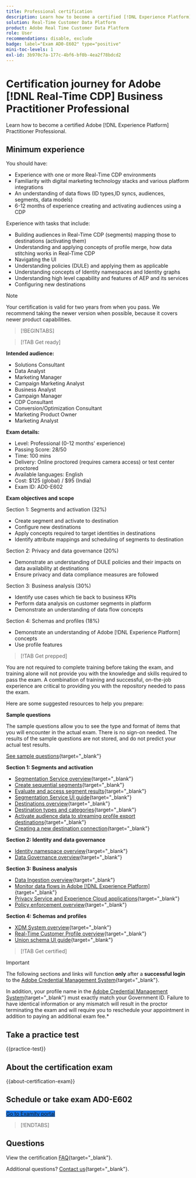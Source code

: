 ```yaml
---
title: Professional certification
description: Learn how to become a certified [!DNL Experience Platform] Professional in [!DNL Real-Time Customer Data Platform]
solution: Real-Time Customer Data Platform
product: Adobe Real Time Customer Data Platform
role: User
recommendations: disable, exclude
badge: label="Exam AD0-E602" type="positive"
mini-toc-levels: 1
exl-id: 3b970c7a-177c-4bf6-bf0b-4ea2f78bdcd2
---
```

# Certification journey for Adobe [!DNL Real-Time CDP] Business Practitioner Professional

Learn how to become a certified Adobe [!DNL Experience Platform] Practitioner Professional.

## Minimum experience

You should have:

* Experience with one or more Real-Time CDP environments
* Familiarity with digital marketing technology stacks and various platform integrations
* An understanding of data flows (ID types,ID syncs, audiences, segments, data models)
* 6-12 months of experience creating and activating audiences using a CDP

Experience with tasks that include:

* Building audiences in Real-Time CDP (segments) mapping those to destinations (activating them)
* Understanding and applying concepts of profile merge, how data stitching works in Real-Time CDP
* Navigating the UI
* Understanding policies (DULE) and applying them as applicable
* Understanding concepts of Identity namespaces and Identity graphs
* Understanding high level capability and features of AEP and its services
* Configuring new destinations

>[!NOTE]
>
>Your certification is valid for two years from when you pass. We recommend taking the newer version when possible, because it covers newer product capabilities.

>[!BEGINTABS]

>[!TAB Get ready]

**Intended audience:**

* Solutions Consultant
* Data Analyst
* Marketing Manager
* Campaign Marketing Analyst
* Business Analyst
* Campaign Manager
* CDP Consultant
* Conversion/Optimization Consultant
* Marketing Product Owner
* Marketing Analyst

**Exam details:**

* Level: Professional (0-12 months' experience)
* Passing Score: 28/50
* Time: 100 mins
* Delivery: Online proctored (requires camera access) or test center proctored
* Available languages: English
* Cost: $125 (global) / $95 (India)
* Exam ID: AD0-E602

**Exam objectives and scope**

Section 1: Segments and activation (32%)

* Create segment and activate to destination
* Configure new destinations
* Apply concepts required to target identities in destinations
* Identify attribute mappings and scheduling of segments to destination

Section 2: Privacy and data governance (20%)

* Demonstrate an understanding of DULE policies and their impacts on data availability at destinations
* Ensure privacy and data compliance measures are followed

Section 3: Business analysis (30%)

* Identify use cases which tie back to business KPIs
* Perform data analysis on customer segments in platform
* Demonstrate an understanding of data flow concepts

Section 4: Schemas and profiles (18%)

* Demonstrate an understanding of Adobe [!DNL Experience Platform] concepts
* Use profile features

>[!TAB Get prepped]

You are not required to complete training before taking the exam, and training alone will not provide you with the knowledge and skills required to pass the exam. A combination of training and successful, on-the-job experience are critical to providing you with the repository needed to pass the exam.

Here are some suggested resources to help you prepare:

**Sample questions**

The sample questions allow you to see the type and format of items that you will encounter in the actual exam. There is no sign-on needed. The results of the sample questions are not stored, and do not predict your actual test results.

[See sample questions](https://scorpion.caveon.com/launchpad/ad3-e602-adobe-real-time-cdp-business-practitioner-professional-sample-questions){target="_blank"}

**Section 1: Segments and activation**

* [Segmentation Service overview](https://experienceleague.adobe.com/docs/experience-platform/segmentation/home.html){target="_blank"}
* [Create sequential segments](https://experienceleague.adobe.com/docs/platform-learn/tutorials/segments/create-sequential-segments.html){target="_blank"}
* [Evaluate and access segment results](https://experienceleague.adobe.com/docs/experience-platform/segmentation/tutorials/evaluate-a-segment.html){target="_blank"}
* [Segmentation Service UI guide](https://experienceleague.adobe.com/docs/experience-platform/segmentation/ui/overview.html#scheduled-segmentation){target="_blank"}
* [Destinations overview](https://experienceleague.adobe.com/docs/experience-platform/destinations/home.html){target="_blank"}
* [Destination types and categories](https://experienceleague.adobe.com/docs/experience-platform/destinations/destination-types.html){target="_blank"}
* [Activate audience data to streaming profile export destinations](https://experienceleague.adobe.com/docs/experience-platform/destinations/ui/activate/activate-streaming-profile-destinations.html){target="_blank"}
* [Creating a new destination connection](https://experienceleague.adobe.com/docs/experience-platform/destinations/ui/connect-destination.html){target="_blank"}

**Section 2: Identity and data governance**

* [Identity namespace overview](https://experienceleague.adobe.com/docs/experience-platform/identity/namespaces.html){target="_blank"}
* [Data Governance overview](https://experienceleague.adobe.com/docs/experience-platform/data-governance/home.html){target="_blank"}

**Section 3: Business analysis**

* [Data Ingestion overview](https://experienceleague.adobe.com/docs/experience-platform/ingestion/home.html){target="_blank"}
* [Monitor data flows in Adobe [!DNL Experience Platform]](https://experienceleague.adobe.com/docs/platform-learn/tutorials/monitoring/data-monitoring.html){target="_blank"}
* [Privacy Service and Experience Cloud applications](https://experienceleague.adobe.com/docs/experience-platform/privacy/experience-cloud-apps.html){target="_blank"}
* [Policy enforcement overview](https://experienceleague.adobe.com/docs/experience-platform/data-governance/enforcement/overview.html){target="_blank"}

**Section 4: Schemas and profiles**

* [XDM System overview](https://experienceleague.adobe.com/docs/experience-platform/xdm/home.html){target="_blank"}
* [Real-Time Customer Profile overview](https://experienceleague.adobe.com/docs/experience-platform/rtcdp/profile/profile-overview.html){target="_blank"}
* [Union schema UI guide](https://experienceleague.adobe.com/docs/experience-platform/profile/union-schemas/union-schema.html){target="_blank"}

>[!TAB Get certified]

>[!IMPORTANT]
>
>The following sections and links will function **only**  after a **successful login** to the [Adobe Credential Management System](https://www.certmetrics.com/adobe){target="_blank"}. 
>
>In addition, your profile name in the [Adobe Credential Management System](https://www.certmetrics.com/adobe){target="_blank"} must exactly match your Government ID. Failure to have identical information or any mismatch will result in the proctor terminating the exam and will require you to reschedule your appointment in addition to paying an additional exam fee.*

## Take a practice test

{{practice-test}}

## About the certification exam

{{about-certification-exam}}

## Schedule or take exam AD0-E602

<a href="https://www.certmetrics.com/adobe/candidate/examity_sso.aspx?eid=AD0-E602" target="_blank" class="spectrum-Button spectrum-Button--fill spectrum-Button--accent spectrum-Button--sizeM is-margin-bottom-big-big at-element-click-tracking" style="background-color:#1473E6">
                    
 <span class="spectrum-Button-label has-no-wrap">
   Go to Examity portal
</span>
</a>

>[!ENDTABS]

## Questions

View the certification [FAQ](https://experienceleague.adobe.com/docs/certification/certification/faq.html){target="_blank"}.

Additional questions? [Contact us](mailto:certif@adobe.com){target="_blank"}.
